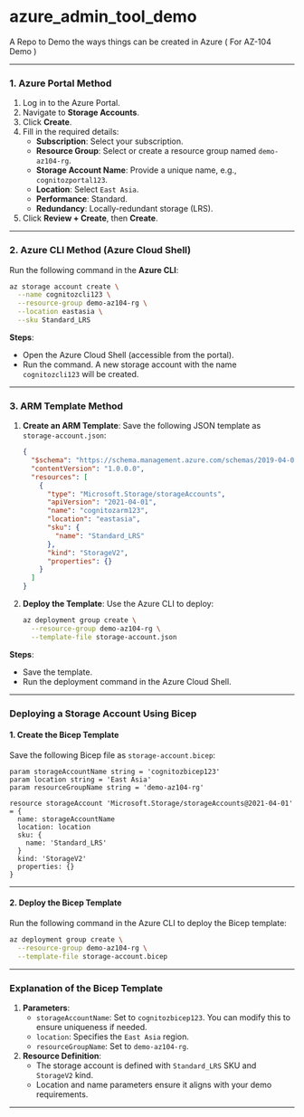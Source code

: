# azure_admin_tool_demo
A Repo to Demo the ways things can be created in Azure ( For AZ-104 Demo ) 

---

### **1. Azure Portal Method**
1. Log in to the Azure Portal.
2. Navigate to **Storage Accounts**.
3. Click **Create**.
4. Fill in the required details:
   - **Subscription**: Select your subscription.
   - **Resource Group**: Select or create a resource group named `demo-az104-rg`.
   - **Storage Account Name**: Provide a unique name, e.g., `cognitozportal123`.
   - **Location**: Select `East Asia`.
   - **Performance**: Standard.
   - **Redundancy**: Locally-redundant storage (LRS).
5. Click **Review + Create**, then **Create**.

---

### **2. Azure CLI Method (Azure Cloud Shell)**
Run the following command in the **Azure CLI**:

```bash
az storage account create \
  --name cognitozcli123 \
  --resource-group demo-az104-rg \
  --location eastasia \
  --sku Standard_LRS
```

**Steps**:
- Open the Azure Cloud Shell (accessible from the portal).
- Run the command. A new storage account with the name `cognitozcli123` will be created.

---

### **3. ARM Template Method**
1. **Create an ARM Template**:
   Save the following JSON template as `storage-account.json`:

   ```json
   {
     "$schema": "https://schema.management.azure.com/schemas/2019-04-01/deploymentTemplate.json#",
     "contentVersion": "1.0.0.0",
     "resources": [
       {
         "type": "Microsoft.Storage/storageAccounts",
         "apiVersion": "2021-04-01",
         "name": "cognitozarm123",
         "location": "eastasia",
         "sku": {
           "name": "Standard_LRS"
         },
         "kind": "StorageV2",
         "properties": {}
       }
     ]
   }
   ```

2. **Deploy the Template**:
   Use the Azure CLI to deploy:

   ```bash
   az deployment group create \
     --resource-group demo-az104-rg \
     --template-file storage-account.json
   ```

**Steps**:
- Save the template.
- Run the deployment command in the Azure Cloud Shell.

---

### **Deploying a Storage Account Using Bicep**

#### **1. Create the Bicep Template**
Save the following Bicep file as `storage-account.bicep`:

```bicep
param storageAccountName string = 'cognitozbicep123'
param location string = 'East Asia'
param resourceGroupName string = 'demo-az104-rg'

resource storageAccount 'Microsoft.Storage/storageAccounts@2021-04-01' = {
  name: storageAccountName
  location: location
  sku: {
    name: 'Standard_LRS'
  }
  kind: 'StorageV2'
  properties: {}
}
```

---

#### **2. Deploy the Bicep Template**

Run the following command in the Azure CLI to deploy the Bicep template:

```bash
az deployment group create \
  --resource-group demo-az104-rg \
  --template-file storage-account.bicep
```

---

### **Explanation of the Bicep Template**
1. **Parameters**:
   - `storageAccountName`: Set to `cognitozbicep123`. You can modify this to ensure uniqueness if needed.
   - `location`: Specifies the `East Asia` region.
   - `resourceGroupName`: Set to `demo-az104-rg`.
2. **Resource Definition**:
   - The storage account is defined with `Standard_LRS` SKU and `StorageV2` kind.
   - Location and name parameters ensure it aligns with your demo requirements.

---